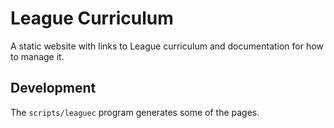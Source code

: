 # League Curriculum

A static website with links to League curriculum and documentation for how to manage it. 


## Development

The `scripts/leaguec` program generates some of the pages. 